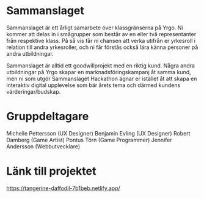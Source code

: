 # Sammanslaget

Sammanslaget är ett årligt samarbete över klassgränserna på Yrgo. Ni kommer att delas in i smågrupper som består av en eller två representanter från respektive klass. På så vis får ni chansen att verka utifrån er yrkesroll i relation till andra yrkesroller, och ni får förstås också lära känna personer på andra utbildningar.

Sammanslaget är alltid ett goodwillprojekt med en riktig kund. Några andra utbildningar på Yrgo skapar en marknadsföringskampanj åt samma kund, men ni som utgör Sammanslaget Hackathon ägnar er istället åt att skapa en interaktiv digital upplevelse som bär årets tema och därmed kundens värderingar/budskap.

# Gruppdeltagare

Michelle Pettersson (UX Designer)
Benjamin Evling (UX Designer)
Robert Damberg (Game Artist)
Pontus Törn (Game Programmer)
Jennifer Andersson (Webbutvecklare)

# Länk till projektet

https://tangerine-daffodil-7b1beb.netlify.app/
